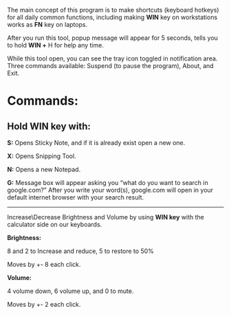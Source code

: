 The main concept of this program is to make shortcuts (keyboard hotkeys) for all daily common functions, including making **WIN** key on workstations works as **FN** key on laptops.

After you run this tool, popup message will appear for 5 seconds, tells you to hold **WIN +** H for help any time.


While this tool open, you can see the tray icon toggled in notification area. Three commands available: Suspend
(to pause the program), About, and Exit.

Commands:
=========
## Hold  **WIN key** with:

**S:**
Opens Sticky Note, and if it is already exist open a new one.

**X:**
Opens Snipping Tool.

**N:**
Opens a new Notepad.

**G:**
Message box will appear asking you “what do you want to search in google.com?”
After you write your word(s), google.com will open in your default internet browser with your search result.

------------------------

Increase\Decrease Brightness and Volume by using **WIN key** with the calculator side on our keyboards.

**Brightness:**

8 and 2 to Increase and reduce, 5 to restore to 50%

Moves by +\- 8 each click.

**Volume:**

4 volume down, 6 volume up, and 0 to mute.

Moves by +\- 2 each click.

